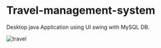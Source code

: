 # Travel-management-system
Desktop java Application using UI swing with MySQL DB.

![travel](https://user-images.githubusercontent.com/25827479/102718370-16f60580-42e8-11eb-9464-46378bc60bf5.JPG)
